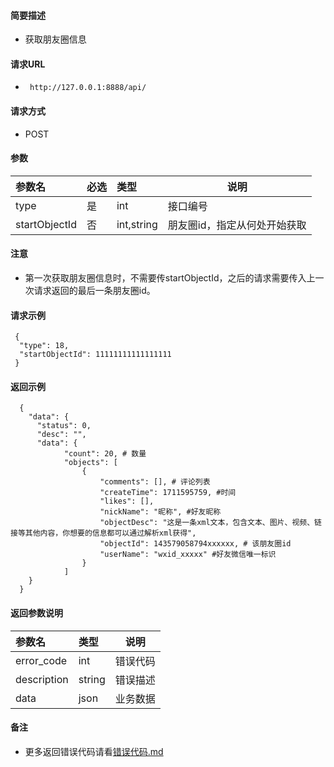 
#### 简要描述

- 获取朋友圈信息

#### 请求URL
- ` http://127.0.0.1:8888/api/`
  
#### 请求方式
- POST 

#### 参数

| 参数名           | 必选 | 类型         | 说明              |   
|:--------------|:---|:-----------|-----------------|   
| type          | 是  | int        | 接口编号            |   
| startObjectId | 否  | int,string | 朋友圈id，指定从何处开始获取 |   

#### 注意
- 第一次获取朋友圈信息时，不需要传startObjectId，之后的请求需要传入上一次请求返回的最后一条朋友圈id。

#### 请求示例

```
 {
  "type": 18,
  "startObjectId": 11111111111111111
 } 
```

#### 返回示例 

``` 
  {
    "data": {
      "status": 0,
      "desc": "",
      "data": {
            "count": 20, # 数量
            "objects": [
                {
                    "comments": [], # 评论列表
                    "createTime": 1711595759, #时间
                    "likes": [],
                    "nickName": "昵称", #好友昵称
                    "objectDesc": "这是一条xml文本，包含文本、图片、视频、链接等其他内容，你想要的信息都可以通过解析xml获得",
                    "objectId": 143579058794xxxxxx, # 该朋友圈id
                    "userName": "wxid_xxxxx" #好友微信唯一标识
                }
            ]
    }
  }
```

#### 返回参数说明 

| 参数名         | 类型     | 说明   |   
|:------------|:-------|------|   
| error_code  | int    | 错误代码 |   
| description | string | 错误描述 |   
| data        | json   | 业务数据 |   

#### 备注 

- 更多返回错误代码请看[错误代码.md](../错误代码.md)






